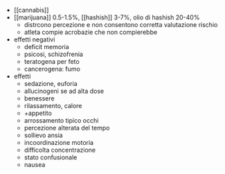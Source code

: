 - [[cannabis]]
- [[marijuana]] 0.5-1.5%, [[hashish]] 3-7%, olio di hashish 20-40%
	- distrcono percezione e non consentono corretta valutazione rischio
	- atleta compie acrobazie che non compierebbe
- effetti negativi
	- deficit memoria
	- psicosi, schizofrenia
	- teratogena per feto
	- cancerogena: fumo
- effetti
	- sedazione, euforia
	- allucinogeni se ad alta dose
	- benessere
	- rilassamento, calore
	- +appetito
	- arrossamento tipico occhi
	- percezione alterata del tempo
	- sollievo ansia
	- incoordinazione motoria
	- difficolta concentrazione
	- stato confusionale
	- nausea